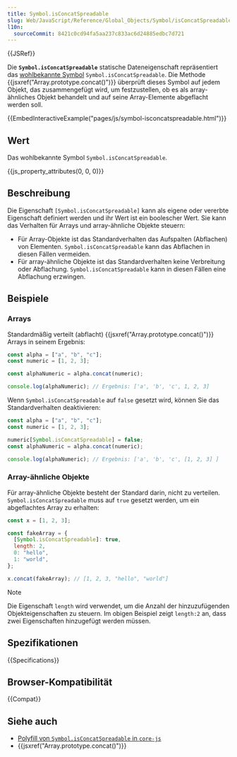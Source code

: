 ```yaml
---
title: Symbol.isConcatSpreadable
slug: Web/JavaScript/Reference/Global_Objects/Symbol/isConcatSpreadable
l10n:
  sourceCommit: 8421c0cd94fa5aa237c833ac6d24885edbc7d721
---
```


{{JSRef}}

Die **`Symbol.isConcatSpreadable`** statische Dateneigenschaft repräsentiert das [wohlbekannte Symbol](/de/docs/Web/JavaScript/Reference/Global_Objects/Symbol#well-known_symbols) `Symbol.isConcatSpreadable`. Die Methode {{jsxref("Array.prototype.concat()")}} überprüft dieses Symbol auf jedem Objekt, das zusammengefügt wird, um festzustellen, ob es als array-ähnliches Objekt behandelt und auf seine Array-Elemente abgeflacht werden soll.

{{EmbedInteractiveExample("pages/js/symbol-isconcatspreadable.html")}}

## Wert

Das wohlbekannte Symbol `Symbol.isConcatSpreadable`.

{{js_property_attributes(0, 0, 0)}}

## Beschreibung

Die Eigenschaft `[Symbol.isConcatSpreadable]` kann als eigene oder vererbte Eigenschaft definiert werden und ihr Wert ist ein boolescher Wert. Sie kann das Verhalten für Arrays und array-ähnliche Objekte steuern:

- Für Array-Objekte ist das Standardverhalten das Aufspalten (Abflachen) von Elementen. `Symbol.isConcatSpreadable` kann das Abflachen in diesen Fällen vermeiden.
- Für array-ähnliche Objekte ist das Standardverhalten keine Verbreitung oder Abflachung. `Symbol.isConcatSpreadable` kann in diesen Fällen eine Abflachung erzwingen.

## Beispiele

### Arrays

Standardmäßig verteilt (abflacht) {{jsxref("Array.prototype.concat()")}} Arrays in seinem Ergebnis:

```js
const alpha = ["a", "b", "c"];
const numeric = [1, 2, 3];

const alphaNumeric = alpha.concat(numeric);

console.log(alphaNumeric); // Ergebnis: ['a', 'b', 'c', 1, 2, 3]
```

Wenn `Symbol.isConcatSpreadable` auf `false` gesetzt wird, können Sie das Standardverhalten deaktivieren:

```js
const alpha = ["a", "b", "c"];
const numeric = [1, 2, 3];

numeric[Symbol.isConcatSpreadable] = false;
const alphaNumeric = alpha.concat(numeric);

console.log(alphaNumeric); // Ergebnis: ['a', 'b', 'c', [1, 2, 3] ]
```

### Array-ähnliche Objekte

Für array-ähnliche Objekte besteht der Standard darin, nicht zu verteilen. `Symbol.isConcatSpreadable` muss auf `true` gesetzt werden, um ein abgeflachtes Array zu erhalten:

```js
const x = [1, 2, 3];

const fakeArray = {
  [Symbol.isConcatSpreadable]: true,
  length: 2,
  0: "hello",
  1: "world",
};

x.concat(fakeArray); // [1, 2, 3, "hello", "world"]
```

> [!NOTE]
> Die Eigenschaft `length` wird verwendet, um die Anzahl der hinzuzufügenden Objekteigenschaften zu steuern. Im obigen Beispiel zeigt `length:2` an, dass zwei Eigenschaften hinzugefügt werden müssen.

## Spezifikationen

{{Specifications}}

## Browser-Kompatibilität

{{Compat}}

## Siehe auch

- [Polyfill von `Symbol.isConcatSpreadable` in `core-js`](https://github.com/zloirock/core-js#ecmascript-symbol)
- {{jsxref("Array.prototype.concat()")}}
